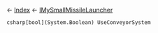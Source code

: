 ← [Index](Api-Index) ← [IMySmallMissileLauncher](Sandbox.ModAPI.Ingame.IMySmallMissileLauncher)

```csharp[bool](System.Boolean) UseConveyorSystem```